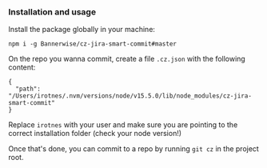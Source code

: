 ### Installation and usage

Install the package globally in your machine:
```
npm i -g Bannerwise/cz-jira-smart-commit#master
```

On the repo you wanna commit, create a file `.cz.json` with the following content:
```
{
  "path": "/Users/irotnes/.nvm/versions/node/v15.5.0/lib/node_modules/cz-jira-smart-commit"
}
```
Replace `irotnes` with your user and make sure you are pointing to the correct installation folder (check your node version!)

Once that's done, you can commit to a repo by running `git cz` in the project root.


